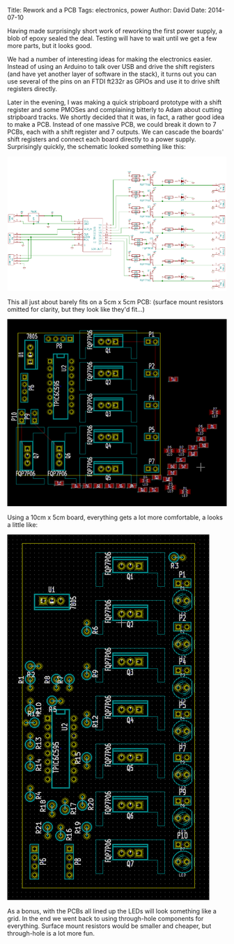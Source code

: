 Title: Rework and a PCB
Tags: electronics, power
Author: David
Date: 2014-07-10

Having made surprisingly short work of reworking the first power supply, a blob
of epoxy sealed the deal.  Testing will have to wait until we get a few more
parts, but it looks good.

We had a number of interesting ideas for making the electronics easier.
Instead of using an Arduino to talk over USB and drive the shift registers (and
have yet another layer of software in the stack), it turns out you can use
several of the pins on an FTDI ft232r as GPIOs and use it to drive shift
registers directly.

Later in the evening, I was making a quick stripboard prototype with a shift
register and some PMOSes and complaining bitterly to Adam about cutting
stripboard tracks.  We shortly decided that it was, in fact, a rather good idea
to make a PCB.  Instead of one massive PCB, we could break it down to 7 PCBs,
each with a shift register and 7 outputs.  We can cascade the boards' shift
registers and connect each board directly to a power supply.  Surprisingly
quickly, the schematic looked something like this: 

![schematic](/images/pcb_schematic.png)

This all just about barely fits on a 5cm x 5cm PCB: (surface mount resistors
omitted for clarity, but they look like they'd fit...)

![pcb_55](/images/pcb_55.png)

Using a 10cm x 5cm board, everything gets a lot more comfortable, a looks a
little like:

![pcb_long](/images/pcb_long.png)

As a bonus, with the PCBs all lined up the LEDs will look something like a
grid.  In the end we went back to using through-hole components for everything.
Surface mount resistors would be smaller and cheaper, but through-hole is a lot
more fun.
